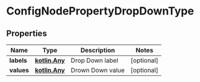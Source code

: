 
# ConfigNodePropertyDropDownType

## Properties
Name | Type | Description | Notes
------------ | ------------- | ------------- | -------------
**labels** | [**kotlin.Any**](kotlin.Any.md) | Drop Down label |  [optional]
**values** | [**kotlin.Any**](kotlin.Any.md) | Drown Down value |  [optional]



